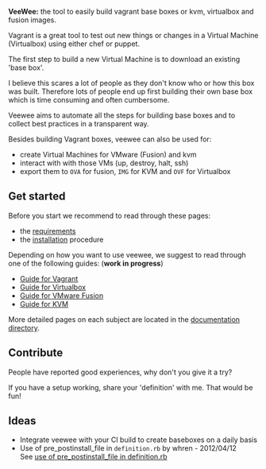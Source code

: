**VeeWee:** the tool to easily build vagrant base boxes or kvm, virtualbox and fusion images.

Vagrant is a great tool to test out new things or changes in a Virtual Machine (Virtualbox) using either chef or puppet.

The first step to build a new Virtual Machine is to download an existing 'base box'.

I believe this scares a lot of people as they don't know who or how this box was built. Therefore lots of people end up first building their own base box which is time consuming and often cumbersome.

Veewee aims to automate all the steps for building base boxes and to collect best practices in a transparent way. 

Besides building Vagrant boxes, veewee can also be used for:

- create Virtual Machines for VMware (Fusion) and kvm
- interact with with those VMs (up, destroy, halt, ssh)
- export them to `OVA` for fusion, `IMG` for KVM and `OVF` for Virtualbox


## Get started

Before you start we recommend to read through these pages:

- the [requirements](https://github.com/jedi4ever/veewee/tree/master/doc/requirements.md)
- the [installation](https://github.com/jedi4ever/veewee/tree/master/doc/installation.md) procedure

Depending on how you want to use veewee, we suggest to read through one of the following guides: (**work in progress**)

- [Guide for Vagrant](https://github.com/jedi4ever/veewee/tree/master/doc/vagrant.md)
- [Guide for Virtualbox](https://github.com/jedi4ever/veewee/tree/master/doc/vbox.md)
- [Guide for VMware Fusion](https://github.com/jedi4ever/veewee/tree/master/doc/fusion.md)
- [Guide for KVM](https://github.com/jedi4ever/veewee/tree/master/doc/kvm.md)

More detailed pages on each subject are located in the [documentation directory](https://github.com/jedi4ever/veewee/tree/master/doc).


## Contribute

People have reported good experiences, why don't you give it a try?

If you have a setup working, share your 'definition' with me. That would be fun!


## Ideas

- Integrate veewee with your CI build to create baseboxes on a daily basis
- Use of pre_postinstall_file in `definition.rb` by whren - 2012/04/12 <br>
  See [use of pre_postinstall_file in definition.rb](https://github.com/whren/veewee/wiki/Use-of-pre_postinstall_file-in-definition.rb)
